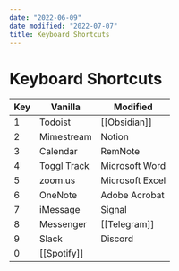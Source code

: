 ```yaml
---
date: "2022-06-09"
date modified: "2022-07-07"
title: Keyboard Shortcuts
---
```


# Keyboard Shortcuts
| Key | Vanilla | Modified |
| --- | ----------- | --------------- |
| 1 | Todoist | [[Obsidian]] |
| 2 | Mimestream | Notion |
| 3 | Calendar | RemNote |
| 4 | Toggl Track | Microsoft Word |
| 5 | zoom.us | Microsoft Excel |
| 6 | OneNote | Adobe Acrobat |
| 7 | iMessage | Signal |
| 8 | Messenger | [[Telegram]] |
| 9 | Slack | Discord |
| 0 | [[Spotify]] |                 |
